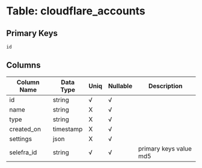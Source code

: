 # Table: cloudflare_accounts

## Primary Keys 

```
id
```


## Columns 

|  Column Name   |  Data Type  | Uniq | Nullable | Description | 
|  ----  | ----  | ----  | ----  | ---- | 
| id | string | √ | √ |  | 
| name | string | X | √ |  | 
| type | string | X | √ |  | 
| created_on | timestamp | X | √ |  | 
| settings | json | X | √ |  | 
| selefra_id | string | √ | √ | primary keys value md5 | 


